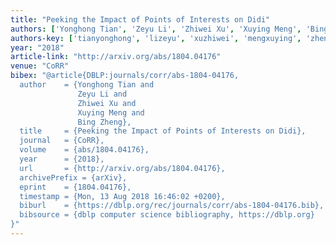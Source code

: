 ```yaml
---
title: "Peeking the Impact of Points of Interests on Didi"
authors: ['Yonghong Tian', 'Zeyu Li', 'Zhiwei Xu', 'Xuying Meng', 'Bing Zheng']
authors-key: ['tianyonghong', 'lizeyu', 'xuzhiwei', 'mengxuying', 'zhengbing']
year: "2018"
article-link: "http://arxiv.org/abs/1804.04176"
venue: "CoRR"
bibex: "@article{DBLP:journals/corr/abs-1804-04176,
  author    = {Yonghong Tian and
               Zeyu Li and
               Zhiwei Xu and
               Xuying Meng and
               Bing Zheng},
  title     = {Peeking the Impact of Points of Interests on Didi},
  journal   = {CoRR},
  volume    = {abs/1804.04176},
  year      = {2018},
  url       = {http://arxiv.org/abs/1804.04176},
  archivePrefix = {arXiv},
  eprint    = {1804.04176},
  timestamp = {Mon, 13 Aug 2018 16:46:02 +0200},
  biburl    = {https://dblp.org/rec/journals/corr/abs-1804-04176.bib},
  bibsource = {dblp computer science bibliography, https://dblp.org}
}"
---
```

